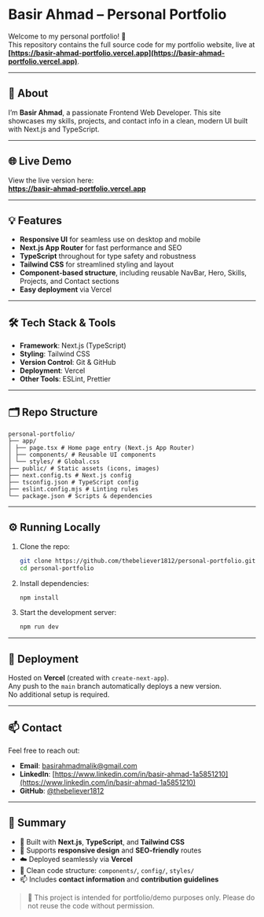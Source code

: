 # Basir Ahmad – Personal Portfolio

Welcome to my personal portfolio! 🚀  
This repository contains the full source code for my portfolio website, live at **[https://basir-ahmad-portfolio.vercel.app](https://basir-ahmad-portfolio.vercel.app)**.

---

## 📖 About

I’m **Basir Ahmad**, a passionate Frontend Web Developer. This site showcases my skills, projects, and contact info in a clean, modern UI built with Next.js and TypeScript.

---

## 🌐 Live Demo

View the live version here:  
**https://basir-ahmad-portfolio.vercel.app**

---

## 💡 Features

- **Responsive UI** for seamless use on desktop and mobile
- **Next.js App Router** for fast performance and SEO
- **TypeScript** throughout for type safety and robustness
- **Tailwind CSS** for streamlined styling and layout
- **Component‑based structure**, including reusable NavBar, Hero, Skills, Projects, and Contact sections
- **Easy deployment** via Vercel

---

## 🛠️ Tech Stack & Tools

- **Framework**: Next.js (TypeScript)
- **Styling**: Tailwind CSS
- **Version Control**: Git & GitHub
- **Deployment**: Vercel
- **Other Tools**: ESLint, Prettier

---

## 🗂️ Repo Structure

```
personal-portfolio/
├── app/
│ ├── page.tsx # Home page entry (Next.js App Router)
│ ├── components/ # Reusable UI components
│ └── styles/ # Global.css
├── public/ # Static assets (icons, images)
├── next.config.ts # Next.js config
├── tsconfig.json # TypeScript config
├── eslint.config.mjs # Linting rules
└── package.json # Scripts & dependencies
```

---

## ⚙️ Running Locally

1. Clone the repo:

   ```bash
   git clone https://github.com/thebeliever1812/personal-portfolio.git
   cd personal-portfolio
   ```

2. Install dependencies:

   ```bash
   npm install
   ```

3. Start the development server:
   ```bash
   npm run dev
   ```

---

## 🚀 Deployment

Hosted on **Vercel** (created with `create-next-app`).  
Any push to the `main` branch automatically deploys a new version.  
No additional setup is required.

---

## 📫 Contact

Feel free to reach out:

- **Email**: basirahmadmalik@gmail.com
- **LinkedIn**: [https://www.linkedin.com/in/basir-ahmad-1a5851210](https://www.linkedin.com/in/basir-ahmad-1a5851210)
- **GitHub**: [@thebeliever1812](https://github.com/thebeliever1812)

---

## 📝 Summary

- 🚧 Built with **Next.js**, **TypeScript**, and **Tailwind CSS**
- 📱 Supports **responsive design** and **SEO-friendly** routes
- ☁️ Deployed seamlessly via **Vercel**
- 🧱 Clean code structure: `components/`, `config/`, `styles/`
- 📫 Includes **contact information** and **contribution guidelines**

> 📌 This project is intended for portfolio/demo purposes only. Please do not reuse the code without permission.
